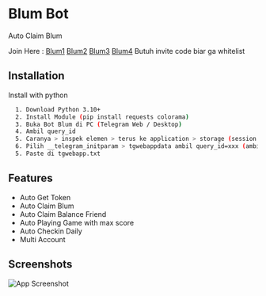 # Blum Bot
Auto Claim Blum

Join Here : [Blum1](https://t.me/BlumCryptoBot/app?startapp=ref_7IaoTVVwMY) [Blum2](https://t.me/BlumCryptoBot/app?startapp=ref_QgeKCfujwX) [Blum3](https://t.me/BlumCryptoBot/app?startapp=ref_QokxxirS7Z) [Blum4](https://t.me/BlumCryptoBot/app?startapp=ref_D71jPSs2nR)
Butuh invite code biar ga whitelist

## Installation

Install with python

```bash
  1. Download Python 3.10+
  2. Install Module (pip install requests colorama)
  3. Buka Bot Blum di PC (Telegram Web / Desktop)
  4. Ambil query_id 
  5. Caranya > inspek elemen > terus ke application > storage (session storage) > pilih telegram.blum.codes
  6. Pilih __telegram_initparam > tgwebappdata ambil query_id=xxx (ambil semua) kecuali tgwebappnya
  5. Paste di tgwebapp.txt
```


## Features

- Auto Get Token
- Auto Claim Blum
- Auto Claim Balance Friend
- Auto Playing Game with max score
- Auto Checkin Daily
- Multi Account

## Screenshots

![App Screenshot](https://i.ibb.co.com/MhxrF9y/Screenshot-2024-06-12-211941.png)

